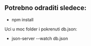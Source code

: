 ## Potrebno odraditi sledece:

- npm install

Uci u moc folder i pokrenuti db.json:
- json-server --watch db.json



